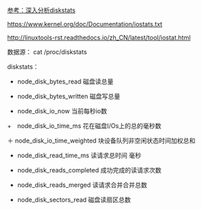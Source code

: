 [参考：深入分析diskstats](http://ykrocku.github.io/blog/2014/04/11/diskstats/)

https://www.kernel.org/doc/Documentation/iostats.txt

http://linuxtools-rst.readthedocs.io/zh_CN/latest/tool/iostat.html


数据源：
cat /proc/diskstats

diskstats：
+ node_disk_bytes_read
磁盘读总量

+ node_disk_bytes_written
磁盘写总量

+ node_disk_io_now
当前每秒io数

+　node_disk_io_time_ms
花在磁盘I/Os上的总的毫秒数

＋ node_disk_io_time_weighted
块设备队列非空闲状态时间加权总和

+ node_disk_read_time_ms
读请求总时间 毫秒

+ node_disk_reads_completed
成功完成的读请求次数

+ node_disk_reads_merged
读请求合并合并总数

+ node_disk_sectors_read
磁盘读扇区总数